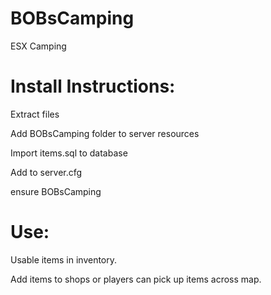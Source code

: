 # BOBsCamping
 ESX Camping

# Install Instructions:
Extract files

Add BOBsCamping folder to server resources

Import items.sql to database

Add to server.cfg

ensure BOBsCamping

# Use:
Usable items in inventory.

Add items to shops or players can pick up items across map.